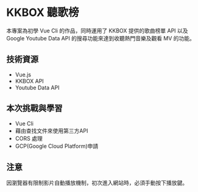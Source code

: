 # KKBOX 聽歌榜
本專案為初學 Vue Cli 的作品，同時運用了 KKBOX 提供的歌曲榜單 API 以及 Google Youtube Data API 的搜尋功能來達到收聽熱門音樂及觀看 MV 的功能。

## 技術資源
* Vue.js
* KKBOX API
* Youtube Data API

## 本次挑戰與學習
* Vue Cli
* 藉由查找文件來使用第三方API
* CORS 處理
* GCP(Google Cloud Platform)申請

## 注意
因瀏覽器有限制影片自動播放機制，初次進入網站時，必須手動按下播放鍵。
